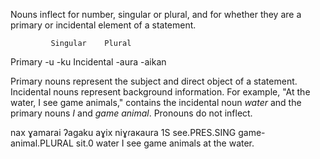 Nouns inflect for number, singular or plural, and for whether they are a primary or incidental element of a statement.

             Singular    Plural
   Primary     -u         -ku
Incidental    -aura      -aikan

Primary nouns represent the subject and direct object of a statement. Incidental nouns represent background information. For example, "At the water, I see game animals," contains the incidental noun _water_ and the primary nouns _I_ and _game animal_. Pronouns do not inflect.

nax ɣamarai        ʔagaku              aɣix   niɣɾaкaura
1S  see.PRES.SING  game-animal.PLURAL  sit.0  water
I see game animals at the water.
